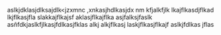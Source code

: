 aslkjdklasjdlksajdlk<jzxmnc ,xnkasjhdlkasjdx nm kfjalkfjlk lkajflkasdjflkad  lkjflkasjfla slakkajflkajsf aklasjflkajflka asjfalksjfaslk
asñfdkjaslkfjlkasjfdlkasjfklas alkj alkjflkasj laskjflkasjflkajf aslkjfdlkas jflas
